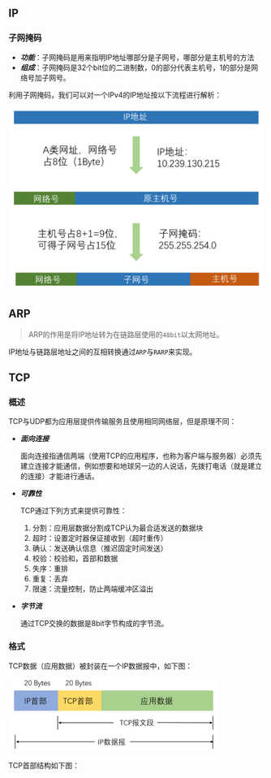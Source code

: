 ## IP

### 子网掩码

* ***功能***：子网掩码是用来指明IP地址哪部分是子网号，哪部分是主机号的方法
* ***组成***：子网掩码是32个bit位的二进制数，0的部分代表主机号，1的部分是网络号加子网号。

利用子网掩码，我们可以对一个IPv4的IP地址按以下流程进行解析：

<img src="https://raw.githubusercontent.com/huibazdy/TyporaPicture/main/202209271629327.png" alt="image-20220927162937245" style="zoom: 50%;" />



## ARP

> ARP的作用是将IP地址转为在链路层使用的`48bit`以太网地址。

IP地址与链路层地址之间的互相转换通过`ARP`与`RARP`来实现。



## TCP

### 概述

TCP与UDP都为应用层提供传输服务且使用相同网络层，但是原理不同：

* ***面向连接***

    面向连接指通信两端（使用TCP的应用程序，也称为客户端与服务器）必须先建立连接才能通信，例如想要和地球另一边的人说话，先拨打电话（就是建立的连接）才能进行通话。

* ***可靠性***

    TCP通过下列方式来提供可靠性：

    1. 分割：应用层数据分割成TCP认为最合适发送的数据块
    2. 超时：设置定时器保证接收到（超时重传）
    3. 确认：发送确认信息（推迟固定时间发送）
    4. 校验：校验和，首部和数据
    5. 失序：重排
    6. 重复：丢弃
    7. 限速：流量控制，防止两端缓冲区溢出

* ***字节流***

    通过TCP交换的数据是8bit字节构成的字节流。



### 格式

TCP数据（应用数据）被封装在一个IP数据报中，如下图：

![image-20220928175452983](https://raw.githubusercontent.com/huibazdy/TyporaPicture/main/202209281754013.png)

TCP首部结构如下图：


